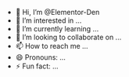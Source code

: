 - 👋 Hi, I’m @Elementor-Den
- 👀 I’m interested in ...
- 🌱 I’m currently learning ...
- 💞️ I’m looking to collaborate on ...
- 📫 How to reach me ...
- 😄 Pronouns: ...
- ⚡ Fun fact: ...

<!---
Elementor-Den/Elementor-Den is a ✨ special ✨ repository because its `README.md` (this file) appears on your GitHub profile.
You can click the Preview link to take a look at your changes.
--->

